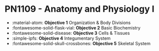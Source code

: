 # PN1109 - Anatomy and Physiology I

<div class="grid cards" markdown>

- :material-atom: __Objective 1__ Organization & Body Divisions
- :fontawesome-solid-flask-vial: __Objective 2__ Basic Biochemistry
- :fontawesome-solid-disease: __Objective 3__ Cells & Tissues
- :simple-ipfs: __Objective 4__ Integumentary System
- :fontawesome-solid-skull-crossbones: __Objective 5__ Skeletal System
</div>



